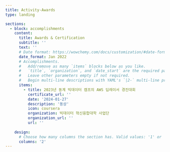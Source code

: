 ```yaml
---
title: Activity-Awards
type: landing

sections:
  - block: accomplishments
    content:
      title: Awards & Certification
      subtitle: ''
      text: ''
      # Date format: https://wowchemy.com/docs/customization/#date-format
      date_format: Jan 2022
      # Accomplishments.
      #   Add/remove as many `items` blocks below as you like.
      #   `title`, `organization`, and `date_start` are the required parameters.
      #   Leave other parameters empty if not required.
      #   Begin multi-line descriptions with YAML's `|2-` multi-line prefix.
      items:
        - title: 2023년 동계 빅데이터 캠프의 AWS 딥레이서 경진대회
          certificate_url: ''
          date: '2024-01-27'
          description: '동상'
          icon: coursera
          organization: 빅데이터 혁신융합대학 사업단
          organization_url: ''
          url: ''
        
    design:
      # Choose how many columns the section has. Valid values: '1' or '2'.
      columns: '2'
---
```

